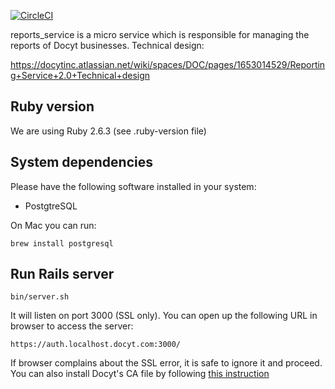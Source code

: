 [![CircleCI](https://circleci.com/bb/kmnss/auth_service.svg?style=svg&circle-token=b0ac193e0a3038a24720d0123399c1e9107e9b05)](https://circleci.com/bb/kmnss/auth_service)

reports_service is a micro service which is responsible for managing the reports of Docyt businesses. Technical design:

https://docytinc.atlassian.net/wiki/spaces/DOC/pages/1653014529/Reporting+Service+2.0+Technical+design

## Ruby version

We are using Ruby 2.6.3 (see .ruby-version file)

## System dependencies

Please have the following software installed in your system:

* PostgtreSQL

On Mac you can run:

    brew install postgresql

## Run Rails server

    bin/server.sh

It will listen on port 3000 (SSL only). You can open up the following URL in browser to access the server:

    https://auth.localhost.docyt.com:3000/

If browser complains about the SSL error, it is safe to ignore it and proceed. You can also install Docyt's CA file by following [this instruction](https://docytinc.atlassian.net/wiki/spaces/DOC/pages/774733847/Add+Docyt+CA+file+to+the+list+of+trusted+certificates)
